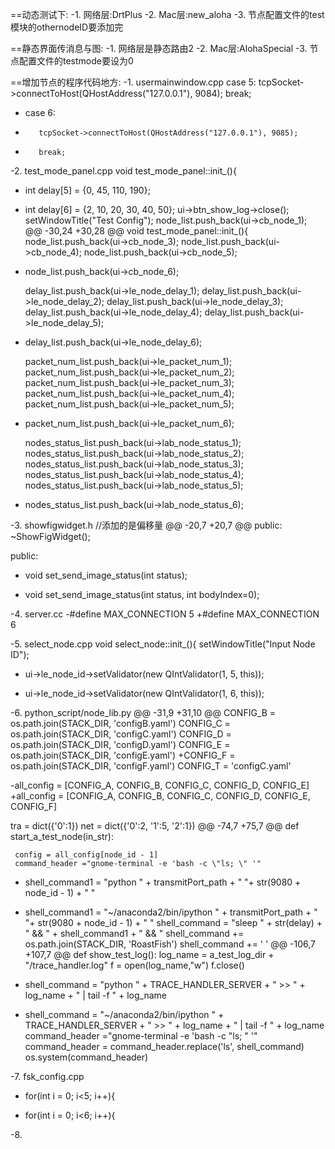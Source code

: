 ==动态测试下:
-1. 网络层:DrtPlus
-2. Mac层:new_aloha
-3. 节点配置文件的test模块的othernodeID要添加完

==静态界面传消息与图:
-1. 网络层是静态路由2
-2. Mac层:AlohaSpecial
-3. 节点配置文件的testmode要设为0

==增加节点的程序代码地方:
-1. usermainwindow.cpp
     case 5:
         tcpSocket->connectToHost(QHostAddress("127.0.0.1"), 9084);
         break;
+    case 6:
+        tcpSocket->connectToHost(QHostAddress("127.0.0.1"), 9085);
+        break;

-2. test_mode_panel.cpp
 void test_mode_panel::init_(){
-    int delay[5] = {0, 45, 110, 190};
+    int delay[6] = {2, 10, 20, 30, 40, 50};
     ui->btn_show_log->close();
     setWindowTitle("Test Config");
     node_list.push_back(ui->cb_node_1);
@@ -30,24 +30,28 @@ void test_mode_panel::init_(){
     node_list.push_back(ui->cb_node_3);
     node_list.push_back(ui->cb_node_4);
     node_list.push_back(ui->cb_node_5);
+    node_list.push_back(ui->cb_node_6);
 
     delay_list.push_back(ui->le_node_delay_1);
     delay_list.push_back(ui->le_node_delay_2);
     delay_list.push_back(ui->le_node_delay_3);
     delay_list.push_back(ui->le_node_delay_4);
     delay_list.push_back(ui->le_node_delay_5);
+    delay_list.push_back(ui->le_node_delay_6);
 
     packet_num_list.push_back(ui->le_packet_num_1);
     packet_num_list.push_back(ui->le_packet_num_2);
     packet_num_list.push_back(ui->le_packet_num_3);
     packet_num_list.push_back(ui->le_packet_num_4);
     packet_num_list.push_back(ui->le_packet_num_5);
+    packet_num_list.push_back(ui->le_packet_num_6);
 
     nodes_status_list.push_back(ui->lab_node_status_1);
     nodes_status_list.push_back(ui->lab_node_status_2);
     nodes_status_list.push_back(ui->lab_node_status_3);
     nodes_status_list.push_back(ui->lab_node_status_4);
     nodes_status_list.push_back(ui->lab_node_status_5);
+    nodes_status_list.push_back(ui->lab_node_status_6);

-3. showfigwidget.h	//添加的是偏移量
@@ -20,7 +20,7 @@ public:
     ~ShowFigWidget();
 
 public:
-    void set_send_image_status(int status);
+    void set_send_image_status(int status, int bodyIndex=0);

-4. server.cc
-#define MAX_CONNECTION 5
+#define MAX_CONNECTION 6

-5. select_node.cpp
 void select_node::init_(){
     setWindowTitle("Input Node ID");
-    ui->le_node_id->setValidator(new QIntValidator(1, 5, this));
+    ui->le_node_id->setValidator(new QIntValidator(1, 6, this));

-6. python_script/node_lib.py
@@ -31,9 +31,10 @@ CONFIG_B = os.path.join(STACK_DIR, 'configB.yaml')
 CONFIG_C = os.path.join(STACK_DIR, 'configC.yaml')
 CONFIG_D = os.path.join(STACK_DIR, 'configD.yaml')
 CONFIG_E = os.path.join(STACK_DIR, 'configE.yaml')
+CONFIG_F = os.path.join(STACK_DIR, 'configF.yaml')
 CONFIG_T = 'configC.yaml'
 
-all_config = [CONFIG_A, CONFIG_B, CONFIG_C, CONFIG_D, CONFIG_E]
+all_config = [CONFIG_A, CONFIG_B, CONFIG_C, CONFIG_D, CONFIG_E, CONFIG_F]
 
 tra = dict({'0':1})
 net = dict({'0':2, '1':5, '2':1})
@@ -74,7 +75,7 @@ def start_a_test_node(in_str):
 
     config = all_config[node_id - 1]
     command_header ="gnome-terminal -e 'bash -c \"ls; \" '"
-    shell_command1 = "python " + transmitPort_path + " "+ str(9080 + node_id - 1) + " "
+    shell_command1 = "~/anaconda2/bin/ipython " + transmitPort_path + " "+ str(9080 + node_id - 1) + " "
     shell_command = "sleep " + str(delay) + " && " + shell_command1 + " && "
     shell_command += os.path.join(STACK_DIR, 'RoastFish')
     shell_command += ' '
@@ -106,7 +107,7 @@ def show_test_log():
     log_name = a_test_log_dir + "/trace_handler.log"
     f = open(log_name,"w")
     f.close()
-    shell_command = "python " + TRACE_HANDLER_SERVER + " >> " + log_name + " | tail -f " + log_name 
+    shell_command = "~/anaconda2/bin/ipython " + TRACE_HANDLER_SERVER + " >> " + log_name + " | tail -f " + log_name 
     command_header ="gnome-terminal -e 'bash -c \"ls; \" '"
     command_header = command_header.replace('ls', shell_command)
     os.system(command_header)

-7. fsk_config.cpp
-    for(int i = 0; i<5; i++){
+    for(int i = 0; i<6; i++){

-8. 






































